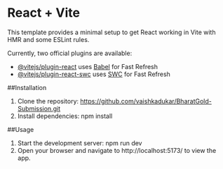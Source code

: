 # React + Vite

This template provides a minimal setup to get React working in Vite with HMR and some ESLint rules.

Currently, two official plugins are available:

- [@vitejs/plugin-react](https://github.com/vitejs/vite-plugin-react/blob/main/packages/plugin-react/README.md) uses [Babel](https://babeljs.io/) for Fast Refresh
- [@vitejs/plugin-react-swc](https://github.com/vitejs/vite-plugin-react-swc) uses [SWC](https://swc.rs/) for Fast Refresh

##Installation
1. Clone the repository: https://github.com/vaishkadukar/BharatGold-Submission.git
2. Install dependencies: npm install

##Usage
1. Start the development server: npm run dev
2. Open your browser and navigate to http://localhost:5173/ to view the app.
